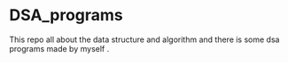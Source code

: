 # DSA_programs
This repo all about the data structure and algorithm and there is some dsa programs made by myself .
